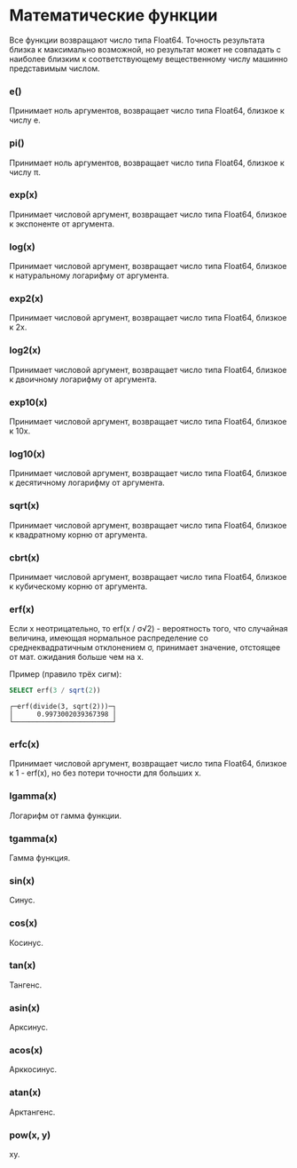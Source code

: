 Математические функции
======================

Все функции возвращают число типа Float64. Точность результата близка к максимально возможной, но результат может не совпадать с наиболее близким к соответствующему вещественному числу машинно представимым числом.

### e()

Принимает ноль аргументов, возвращает число типа Float64, близкое к числу e.

### pi()
Принимает ноль аргументов, возвращает число типа Float64, близкое к числу π.

### exp(x)
Принимает числовой аргумент, возвращает число типа Float64, близкое к экспоненте от аргумента.

### log(x)
Принимает числовой аргумент, возвращает число типа Float64, близкое к натуральному логарифму от аргумента.

### exp2(x)
Принимает числовой аргумент, возвращает число типа Float64, близкое к 2x.

### log2(x)
Принимает числовой аргумент, возвращает число типа Float64, близкое к двоичному логарифму от аргумента.

### exp10(x)
Принимает числовой аргумент, возвращает число типа Float64, близкое к 10x.

### log10(x)
Принимает числовой аргумент, возвращает число типа Float64, близкое к десятичному логарифму от аргумента.

### sqrt(x)
Принимает числовой аргумент, возвращает число типа Float64, близкое к квадратному корню от аргумента.

### cbrt(x)
Принимает числовой аргумент, возвращает число типа Float64, близкое к кубическому корню от аргумента.

### erf(x)

Если x неотрицательно, то erf(x / σ√2) - вероятность того, что случайная величина, имеющая нормальное распределение со среднеквадратичным отклонением σ, принимает значение, отстоящее от мат. ожидания больше чем на x.

Пример (правило трёх сигм):

```sql
SELECT erf(3 / sqrt(2))
```

```text
┌─erf(divide(3, sqrt(2)))─┐
│      0.9973002039367398 │
└─────────────────────────┘
```

### erfc(x)
Принимает числовой аргумент, возвращает число типа Float64, близкое к 1 - erf(x), но без потери точности для больших x.

### lgamma(x)
Логарифм от гамма функции.

### tgamma(x)
Гамма функция.

### sin(x)
Синус.

### cos(x)
Косинус.

### tan(x)
Тангенс.

### asin(x)
Арксинус.

### acos(x)
Арккосинус.

### atan(x)
Арктангенс.

### pow(x, y)
xy.
